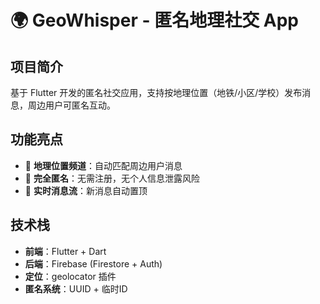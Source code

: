 # 🌍 GeoWhisper - 匿名地理社交 App

## 项目简介

基于 Flutter 开发的匿名社交应用，支持按地理位置（地铁/小区/学校）发布消息，周边用户可匿名互动。

## 功能亮点

- 📍 **地理位置频道**：自动匹配周边用户消息
- 👤 **完全匿名**：无需注册，无个人信息泄露风险
- 💬 **实时消息流**：新消息自动置顶

## 技术栈

- **前端**：Flutter + Dart
- **后端**：Firebase (Firestore + Auth)
- **定位**：geolocator 插件
- **匿名系统**：UUID + 临时ID
